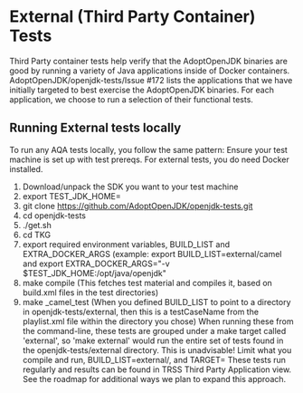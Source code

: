 # External (Third Party Container) Tests
Third Party container tests help verify that the AdoptOpenJDK binaries are good by running a variety of Java applications inside of Docker containers. AdoptOpenJDK/openjdk-tests/Issue #172 lists the applications that we have initially targeted to best exercise the AdoptOpenJDK binaries. For each application, we choose to run a selection of their functional tests.

## Running External tests locally
To run any AQA tests locally, you follow the same pattern:
Ensure your test machine is set up with test prereqs. For external tests, you do need Docker installed.


1. Download/unpack the SDK you want to your test machine
2. export TEST_JDK_HOME=</pathToWhereYouInstalledSDK>
3. git clone https://github.com/AdoptOpenJDK/openjdk-tests.git
4. cd openjdk-tests
5. ./get.sh
6. cd TKG
7. export required environment variables, BUILD_LIST and EXTRA_DOCKER_ARGS (example: export BUILD_LIST=external/camel and export EXTRA_DOCKER_ARGS="-v $TEST_JDK_HOME:/opt/java/openjdk"
8. make compile (This fetches test material and compiles it, based on build.xml files in the test directories)
9. make _camel_test (When you defined BUILD_LIST to point to a directory in openjdk-tests/external, then this is a testCaseName from the playlist.xml file within the directory you chose)
When running these from the command-line, these tests are grouped under a make target called 'external', so 'make external' would run the entire set of tests found in the openjdk-tests/external directory. This is unadvisable! Limit what you compile and run, BUILD_LIST=external/<someSubDirectory>, and TARGET=<testCaseNameFromSubdirPlaylist>
These tests run regularly and results can be found in TRSS Third Party Application view.
See the roadmap for additional ways we plan to expand this approach.
